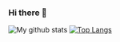 ### Hi there 👋

![My github stats](https://github-readme-stats.vercel.app/api?username=masoudnick&show_icons=true)
[![Top Langs](https://github-readme-stats.vercel.app/api/top-langs/?username=masoudnick&layout=compact)](https://github.com/anuraghazra/github-readme-stats)
